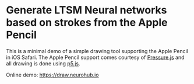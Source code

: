 # Generate LTSM Neural networks based on strokes from the Apple Pencil

This is a minimal demo of a simple drawing tool supporting the Apple Pencil in iOS Safari. The Apple Pencil support comes courtesy of [Pressure.js](https://pressurejs.com/) and all drawing is done using [p5.js](https://p5js.org).

Online demo: https://draw.neurohub.io

